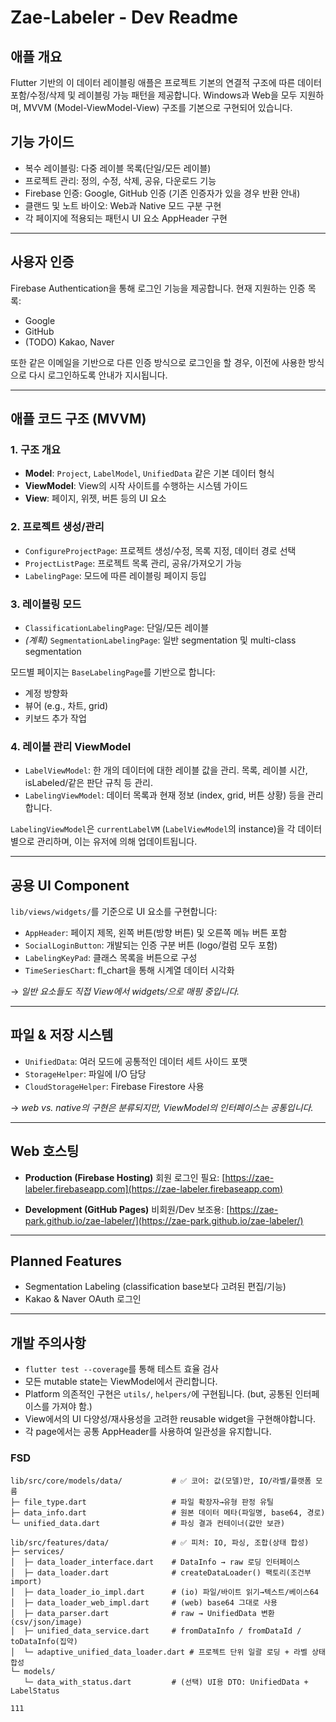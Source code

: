 # Zae-Labeler - Dev Readme

## 애플 개요
Flutter 기반의 이 데이터 레이블링 애플은 프로젝트 기본의 연결적 구조에 따른 데이터 포함/수정/삭제 및 레이블링 가능 패턴을 제공합니다. Windows과 Web을 모두 지원하며, MVVM (Model-ViewModel-View) 구조를 기본으로 구현되어 있습니다.

## 기능 가이드
- 복수 레이블링: 다중 레이블 목록(단일/모든 레이블)
- 프로젝트 관리: 정의, 수정, 삭제, 공유, 다운로드 기능
- Firebase 인증: Google, GitHub 인증 (기존 인증자가 있을 경우 반환 안내)
- 클랜드 및 노트 바이오: Web과 Native 모드 구분 구현
- 각 페이지에 적용되는 패턴시 UI 요소 AppHeader 구현

---

## 사용자 인증
Firebase Authentication을 통해 로그인 기능을 제공합니다. 현재 지원하는 인증 목록:

- Google
- GitHub
- (TODO) Kakao, Naver

또한 같은 이메일을 기반으로 다른 인증 방식으로 로그인을 할 경우, 이전에 사용한 방식으로 다시 로그인하도록 안내가 지시됩니다.

---

## 애플 코드 구조 (MVVM)

### 1. 구조 개요
- **Model**: `Project`, `LabelModel`, `UnifiedData` 같은 기본 데이터 형식
- **ViewModel**: View의 시작 사이트를 수행하는 시스템 가이드
- **View**: 페이지, 위젯, 버튼 등의 UI 요소

### 2. 프로젝트 생성/관리
- `ConfigureProjectPage`: 프로젝트 생성/수정, 목록 지정, 데이터 경로 선택
- `ProjectListPage`: 프로젝트 목록 관리, 공유/가져오기 가능
- `LabelingPage`: 모드에 따른 레이블링 페이지 등입

### 3. 레이블링 모드
- `ClassificationLabelingPage`: 단일/모든 레이블
- *(계획)* `SegmentationLabelingPage`: 일반 segmentation 및 multi-class segmentation

모드별 페이지는 `BaseLabelingPage`를 기반으로 합니다:
- 계정 방향화
- 뷰어 (e.g., 차트, grid)
- 키보드 추가 작업

### 4. 레이블 관리 ViewModel
- `LabelViewModel`: 한 개의 데이터에 대한 레이블 값을 관리. 목록, 레이블 시간, isLabeled/같은 판단 규칙 등 관리.
- `LabelingViewModel`: 데이터 목록과 현재 정보 (index, grid, 버튼 상황) 등을 관리합니다.

`LabelingViewModel`은 `currentLabelVM` (`LabelViewModel`의 instance)을 각 데이터별으로 관리하며, 이는 유저에 의해 업데이트됩니다.

---

## 공용 UI Component
`lib/views/widgets/`를 기준으로 UI 요소를 구현합니다:

- `AppHeader`: 페이지 제목, 왼쪽 버튼(방향 버튼) 및 오른쪽 메뉴 버튼 포함
- `SocialLoginButton`: 개발되는 인증 구분 버튼 (logo/컬럼 모두 포함)
- `LabelingKeyPad`: 클래스 목록을 버튼으로 구성
- `TimeSeriesChart`: fl_chart을 통해 시계열 데이터 시각화

→ *일반 요소들도 직접 View에서 widgets/으로 매핑 중입니다.*

---

## 파일 & 저장 시스템
- `UnifiedData`: 여러 모드에 공통적인 데이터 세트 사이드 포맷
- `StorageHelper`: 파일에 I/O 담당
- `CloudStorageHelper`: Firebase Firestore 사용

→ *web vs. native의 구현은 분류되지만, ViewModel의 인터페이스는 공통입니다.*

---

## Web 호스팅

- **Production (Firebase Hosting)**
  회원 로그인 필요: [https://zae-labeler.firebaseapp.com](https://zae-labeler.firebaseapp.com)

- **Development (GitHub Pages)**
  비회원/Dev 보조용: [https://zae-park.github.io/zae-labeler/](https://zae-park.github.io/zae-labeler/)

---

## Planned Features
- Segmentation Labeling (classification base보다 고려된 편집/기능)
- Kakao & Naver OAuth 로그인

---

## 개발 주의사항
- `flutter test --coverage`를 통해 테스트 효율 검사
- 모든 mutable state는 ViewModel에서 관리합니다.
- Platform 의존적인 구현은 `utils/`, `helpers/`에 구현됩니다. (but, 공통된 인터페이스를 가져야 함.)
- View에서의 UI 다양성/재사용성을 고려한 reusable widget을 구현해야합니다.
- 각 page에서는 공통 AppHeader를 사용하여 일관성을 유지합니다.


### FSD

```
lib/src/core/models/data/           # ✅ 코어: 값(모델)만, IO/라벨/플랫폼 모름
├─ file_type.dart                   # 파일 확장자→유형 판정 유틸
├─ data_info.dart                   # 원본 데이터 메타(파일명, base64, 경로)
└─ unified_data.dart                # 파싱 결과 컨테이너(값만 보관)

lib/src/features/data/              # ✅ 피처: IO, 파싱, 조합(상태 합성)
├─ services/
│  ├─ data_loader_interface.dart    # DataInfo → raw 로딩 인터페이스
│  ├─ data_loader.dart              # createDataLoader() 팩토리(조건부 import)
│  ├─ data_loader_io_impl.dart      # (io) 파일/바이트 읽기→텍스트/베이스64
│  ├─ data_loader_web_impl.dart     # (web) base64 그대로 사용
│  ├─ data_parser.dart              # raw → UnifiedData 변환(csv/json/image)
│  ├─ unified_data_service.dart     # fromDataInfo / fromDataId / toDataInfo(집약)
│  └─ adaptive_unified_data_loader.dart # 프로젝트 단위 일괄 로딩 + 라벨 상태 합성
└─ models/
   └─ data_with_status.dart         # (선택) UI용 DTO: UnifiedData + LabelStatus

111


